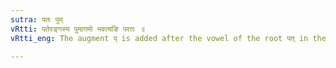 ```yaml
---
sutra: पतः पुम्
vRtti: पतेरङ्गस्य पुमागमो भवत्यङि परतः ॥
vRtti_eng: The augment प् is added after the vowel of the root पत् in the अङ्-Aorist.

---
```

